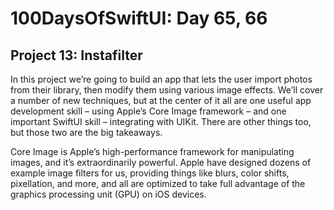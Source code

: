 # 100DaysOfSwiftUI: Day 65, 66

## Project 13: Instafilter

In this project we’re going to build an app that lets the user import photos from their library, then modify them using various image effects. We’ll cover a number of new techniques, but at the center of it all are one useful app development skill – using Apple’s Core Image framework – and one important SwiftUI skill – integrating with UIKit. There are other things too, but those two are the big takeaways.

Core Image is Apple’s high-performance framework for manipulating images, and it’s extraordinarily powerful. Apple have designed dozens of example image filters for us, providing things like blurs, color shifts, pixellation, and more, and all are optimized to take full advantage of the graphics processing unit (GPU) on iOS devices.
